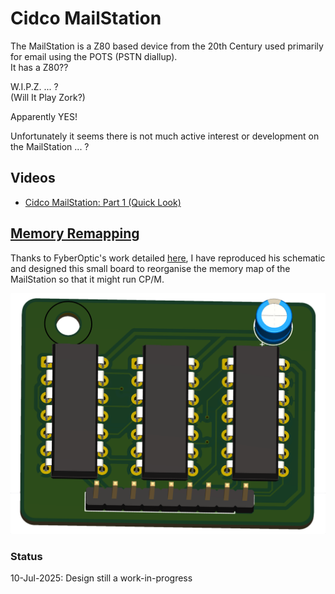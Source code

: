 # Cidco MailStation
The MailStation is a Z80 based device from the 20th Century used primarily for email using the POTS (PSTN diallup).<br>
It has a Z80??<br>

W.I.P.Z. ... ?<br>
(Will It Play Zork?)<br>

Apparently YES!<br>

Unfortunately it seems there is not much active interest or development on the MailStation ... ?<br>

## Videos
- [Cidco MailStation: Part 1 (Quick Look)](https://youtu.be/7wJat_JoTqo)

## [Memory Remapping](/Memory_Remap/)
Thanks to FyberOptic's work detailed [here](https://www.fybertech.net/mailstation/), I have reproduced his schematic and designed this small board to reorganise the memory map of the MailStation so that it might run CP/M.<br>

![Memory remapping board](/Memory_Remap/Cidco_MailStation_PCB_3D.png)

### Status
10-Jul-2025: Design still a work-in-progress<br>
